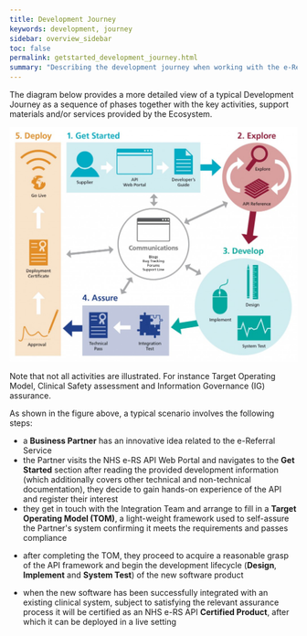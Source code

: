```yaml
---
title: Development Journey
keywords: development, journey
sidebar: overview_sidebar
toc: false
permalink: getstarted_development_journey.html
summary: "Describing the development journey when working with the e-Referral APIs"
---
```


The diagram below provides a more detailed view of a typical Development Journey as a sequence of phases together with the key activities, support materials and/or services provided by the Ecosystem.

![NHS e-RS API Development Journey](images/getstarted/NHS_eRS_API_Development_Journey-1024x835.jpg)

Note that not all activities are illustrated. For instance Target Operating Model, Clinical Safety assessment and Information Governance (IG) assurance.

As shown in the figure above, a typical scenario involves the following steps:

* a **Business Partner** has an innovative idea related to the e-Referral Service
* the Partner visits the NHS e-RS API Web Portal and navigates to the **Get Started** section
after reading the provided development information (which additionally covers other technical and non-technical documentation), they decide to gain hands-on experience of the API and register their interest
* they get in touch with the Integration Team and arrange to fill in a **Target Operating Model (TOM)**, a light-weight framework used to self-assure the Partner's system confirming it meets the requirements and passes compliance
<!-- * still on the Web Portal, they navigate to the API Console that allows them to Explore individual API operations (Subject to access provision) -->
* after completing the TOM, they proceed to acquire a reasonable grasp of the API framework and begin the development lifecycle (**Design**, **Implement** and **System Test**) of the new software product
<!-- * during this process, the Web Portal provides all the necessary Support including code samples, forums, and bug tracking features -->
<!-- * the Ecosystem will provide test environments for both **System Tests** as well as **Integration Tests** -->
* when the new software has been successfully integrated with an existing clinical system, subject to satisfying the relevant assurance process it will be certified as an NHS e-RS API **Certified Product**, after which it can be deployed in a live setting
